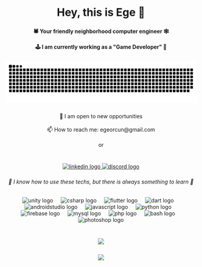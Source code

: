 <h1 align="center">Hey, this is Ege 👋</h1>

###

<h4 align="center">🕷 Your friendly neighborhood computer engineer 🕸<br><br>🕹 I am currently working as a "Game Developer" 📱</h4>

###

<img src="https://raw.githubusercontent.com/egeorcun/egeorcun/output/snake.svg" alt="Snake animation" />

###

<p align="center">💸 I am open to new opportunities <br><br>📫 How to reach me: egeorcun@gmail.com<br><br>or</p>

###

<br clear="both">

<div align="center">
  <a href="https://www.linkedin.com/in/ege-orcun" target="_blank">
    <img src="https://raw.githubusercontent.com/maurodesouza/profile-readme-generator/master/src/assets/icons/social/linkedin/default.svg" width="52" height="40" alt="linkedin logo"  />
  </a>
  <a href=" https://discordapp.com/users/288693437530767360" target="_blank">
    <img src="https://raw.githubusercontent.com/maurodesouza/profile-readme-generator/master/src/assets/icons/social/discord/default.svg" width="52" height="40" alt="discord logo"  />
  </a>
</div>

###

<h6 align="center">🤔 I know how to use these techs, but there is always something to learn 📕</h6>

###

<div align="center">
  <img src="https://cdn.jsdelivr.net/gh/devicons/devicon/icons/unity/unity-original.svg" height="52" alt="unity logo"  />
  <img width="12" />
  <img src="https://cdn.jsdelivr.net/gh/devicons/devicon/icons/csharp/csharp-original.svg" height="52" alt="csharp logo"  />
  <img width="12" />
  <img src="https://cdn.jsdelivr.net/gh/devicons/devicon/icons/flutter/flutter-original.svg" height="52" alt="flutter logo"  />
  <img width="12" />
  <img src="https://cdn.jsdelivr.net/gh/devicons/devicon/icons/dart/dart-original.svg" height="52" alt="dart logo"  />
  <img width="12" />
  <img src="https://cdn.jsdelivr.net/gh/devicons/devicon/icons/androidstudio/androidstudio-original.svg" height="52" alt="androidstudio logo"  />
  <img width="12" />
  <img src="https://cdn.jsdelivr.net/gh/devicons/devicon/icons/javascript/javascript-original.svg" height="52" alt="javascript logo"  />
  <img width="12" />
  <img src="https://cdn.jsdelivr.net/gh/devicons/devicon/icons/python/python-original.svg" height="52" alt="python logo"  />
  <img width="12" />
  <img src="https://cdn.jsdelivr.net/gh/devicons/devicon/icons/firebase/firebase-plain.svg" height="52" alt="firebase logo"  />
  <img width="12" />
  <img src="https://cdn.jsdelivr.net/gh/devicons/devicon/icons/mysql/mysql-original-wordmark.svg" height="52" alt="mysql logo"  />
  <img width="12" />
  <img src="https://cdn.jsdelivr.net/gh/devicons/devicon/icons/php/php-original.svg" height="52" alt="php logo"  />
  <img width="12" />
  <img src="https://cdn.jsdelivr.net/gh/devicons/devicon/icons/bash/bash-original.svg" height="52" alt="bash logo"  />
  <img width="12" />
  <img src="https://cdn.jsdelivr.net/gh/devicons/devicon/icons/photoshop/photoshop-plain.svg" height="52" alt="photoshop logo"  />
</div>

###

<br clear="both">

<div align="center">
  <img height="200" src="https://i.ibb.co/TP2J2wv/DALL-E-2024-03-15-02-27-59-A-statue-of-King-David-depicted-with-sunglasses-looking-at-a-laptop-that.png"  />
</div>

###

<div align="center">
  <img src="https://profile-counter.glitch.me/egeorcun/count.svg?"  />
</div>

###
